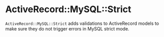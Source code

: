 # ActiveRecord::MySQL::Strict

`ActiveRecord::MySQL::Strict` adds validations to ActiveRecord models to make sure they do not trigger errors in MySQL strict mode.
